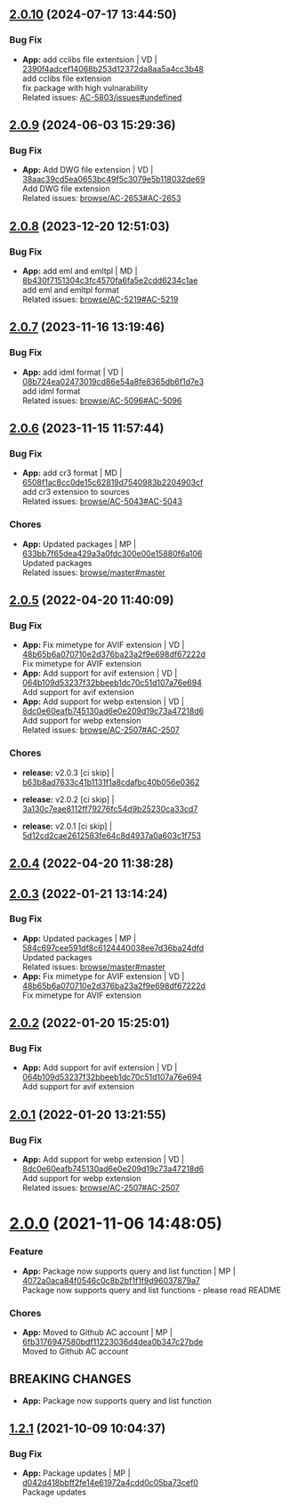 <a name="2.0.10"></a>

## [2.0.10](https://github.com/admiralcloud/ac-file-extensions/compare/v2.0.9..v2.0.10) (2024-07-17 13:44:50)


### Bug Fix

* **App:** add cclibs file extentsion | VD | [2390f4adcef14068b253d12372da8aa5a4cc3b48](https://github.com/admiralcloud/ac-file-extensions/commit/2390f4adcef14068b253d12372da8aa5a4cc3b48)    
add cclibs file extension  
fix package with high vulnarability  
Related issues: [AC-5803/issues#undefined](https://github.com/AC-5803/issues/undefined)
<a name="2.0.9"></a>

## [2.0.9](https://github.com/admiralcloud/ac-file-extensions/compare/v2.0.8..v2.0.9) (2024-06-03 15:29:36)


### Bug Fix

* **App:** Add DWG file extension | VD | [38aac39cd5ea0653bc49f5c3079e5b118032de69](https://github.com/admiralcloud/ac-file-extensions/commit/38aac39cd5ea0653bc49f5c3079e5b118032de69)    
Add DWG file extension  
Related issues: [browse/AC-2653#AC-2653](https://admiralcloud.atlassian.net/browse/AC-2653)
<a name="2.0.8"></a>

## [2.0.8](https://github.com/admiralcloud/ac-file-extensions/compare/v2.0.7..v2.0.8) (2023-12-20 12:51:03)


### Bug Fix

* **App:** add eml and emltpl | MD | [8b430f7151304c3fc4570fa6fa5e2cdd6234c1ae](https://github.com/admiralcloud/ac-file-extensions/commit/8b430f7151304c3fc4570fa6fa5e2cdd6234c1ae)    
add eml and emltpl format  
Related issues: [browse/AC-5219#AC-5219](https://admiralcloud.atlassian.net/browse/AC-5219)
<a name="2.0.7"></a>

## [2.0.7](https://github.com/admiralcloud/ac-file-extensions/compare/v2.0.6..v2.0.7) (2023-11-16 13:19:46)


### Bug Fix

* **App:** add idml format | VD | [08b724ea02473019cd86e54a8fe8365db6f1d7e3](https://github.com/admiralcloud/ac-file-extensions/commit/08b724ea02473019cd86e54a8fe8365db6f1d7e3)    
add idml format  
Related issues: [browse/AC-5096#AC-5096](https://admiralcloud.atlassian.net/browse/AC-5096)
<a name="2.0.6"></a>

## [2.0.6](https://github.com/admiralcloud/ac-file-extensions/compare/v2.0.5..v2.0.6) (2023-11-15 11:57:44)


### Bug Fix

* **App:** add cr3 format | MD | [6508f1ac8cc0de15c62819d7540983b2204903cf](https://github.com/admiralcloud/ac-file-extensions/commit/6508f1ac8cc0de15c62819d7540983b2204903cf)    
add cr3 extension to sources  
Related issues: [browse/AC-5043#AC-5043](https://admiralcloud.atlassian.net/browse/AC-5043)
### Chores

* **App:** Updated packages | MP | [633bb7f65dea429a3a0fdc300e00e15880f6a106](https://github.com/admiralcloud/ac-file-extensions/commit/633bb7f65dea429a3a0fdc300e00e15880f6a106)    
Updated packages  
Related issues: [browse/master#master](https://admiralcloud.atlassian.net/browse/master)
<a name="2.0.5"></a>

## [2.0.5](https://github.com/admiralcloud/ac-file-extensions/compare/v2.0.4..v2.0.5) (2022-04-20 11:40:09)


### Bug Fix

* **App:** Fix mimetype for AVIF extension | VD | [48b65b6a070710e2d376ba23a2f9e698df67222d](https://github.com/admiralcloud/ac-file-extensions/commit/48b65b6a070710e2d376ba23a2f9e698df67222d)    
Fix mimetype for AVIF extension
* **App:** Add support for avif extension | VD | [064b109d53237f32bbeeb1dc70c51d107a76e694](https://github.com/admiralcloud/ac-file-extensions/commit/064b109d53237f32bbeeb1dc70c51d107a76e694)    
Add support for avif extension
* **App:** Add support for webp extension | VD | [8dc0e60eafb745130ad6e0e209d19c73a47218d6](https://github.com/admiralcloud/ac-file-extensions/commit/8dc0e60eafb745130ad6e0e209d19c73a47218d6)    
Add support for webp extension  
Related issues: [browse/AC-2507#AC-2507](https://admiralcloud.atlassian.net/browse/AC-2507)
### Chores

* **release:** v2.0.3 [ci skip] | [b63b8ad7633c41b1131f1a8cdafbc40b056e0362](https://github.com/admiralcloud/ac-file-extensions/commit/b63b8ad7633c41b1131f1a8cdafbc40b056e0362)    

* **release:** v2.0.2 [ci skip] | [3a130c7eae8112ff79276fc54d9b25230ca33cd7](https://github.com/admiralcloud/ac-file-extensions/commit/3a130c7eae8112ff79276fc54d9b25230ca33cd7)    

* **release:** v2.0.1 [ci skip] | [5d12cd2cae2612583fe64c8d4937a0a603c1f753](https://github.com/admiralcloud/ac-file-extensions/commit/5d12cd2cae2612583fe64c8d4937a0a603c1f753)    

<a name="2.0.4"></a>

## [2.0.4](https://github.com/admiralcloud/ac-file-extensions/compare/v2.0.3..v2.0.4) (2022-04-20 11:38:28)
<a name="2.0.3"></a>

## [2.0.3](https://github.com/admiralcloud/ac-file-extensions/compare/v2.0.2..v2.0.3) (2022-01-21 13:14:24)


### Bug Fix

* **App:** Updated packages | MP | [584c697cee591df8c6124440038ee7d36ba24dfd](https://github.com/admiralcloud/ac-file-extensions/commit/584c697cee591df8c6124440038ee7d36ba24dfd)    
Updated packages  
Related issues: [browse/master#master](https://admiralcloud.atlassian.net/browse/master)
* **App:** Fix mimetype for AVIF extension | VD | [48b65b6a070710e2d376ba23a2f9e698df67222d](https://github.com/admiralcloud/ac-file-extensions/commit/48b65b6a070710e2d376ba23a2f9e698df67222d)    
Fix mimetype for AVIF extension
<a name="2.0.2"></a>

## [2.0.2](https://github.com/admiralcloud/ac-file-extensions/compare/v2.0.1..v2.0.2) (2022-01-20 15:25:01)


### Bug Fix

* **App:** Add support for avif extension | VD | [064b109d53237f32bbeeb1dc70c51d107a76e694](https://github.com/admiralcloud/ac-file-extensions/commit/064b109d53237f32bbeeb1dc70c51d107a76e694)    
Add support for avif extension
<a name="2.0.1"></a>

## [2.0.1](https://github.com/admiralcloud/ac-file-extensions/compare/v2.0.0..v2.0.1) (2022-01-20 13:21:55)


### Bug Fix

* **App:** Add support for webp extension | VD | [8dc0e60eafb745130ad6e0e209d19c73a47218d6](https://github.com/admiralcloud/ac-file-extensions/commit/8dc0e60eafb745130ad6e0e209d19c73a47218d6)    
Add support for webp extension  
Related issues: [browse/AC-2507#AC-2507](https://admiralcloud.atlassian.net/browse/AC-2507)
<a name="2.0.0"></a>
 
# [2.0.0](https://github.com/admiralcloud/ac-file-extensions/compare/v1.2.1..v2.0.0) (2021-11-06 14:48:05)


### Feature

* **App:** Package now supports query and list function | MP | [4072a0aca84f0546c0c8b2bf1f1f9d96037879a7](https://github.com/admiralcloud/ac-file-extensions/commit/4072a0aca84f0546c0c8b2bf1f1f9d96037879a7)    
Package now supports query and list functions - please read README
### Chores

* **App:** Moved to Github AC account | MP | [6fb3176947580bdf11223036d4dea0b347c27bde](https://github.com/admiralcloud/ac-file-extensions/commit/6fb3176947580bdf11223036d4dea0b347c27bde)    
Moved to Github AC account
## BREAKING CHANGES
* **App:** Package now supports query and list function
<a name="1.2.1"></a>

## [1.2.1](https://github.com/mmpro/ac-file-extensions/compare/v1.2.0..v1.2.1) (2021-10-09 10:04:37)


### Bug Fix

* **App:** Package updates | MP | [d042d418bbff2fe14e61972a4cdd0c05ba73cef0](https://github.com/mmpro/ac-file-extensions/commit/d042d418bbff2fe14e61972a4cdd0c05ba73cef0)    
Package updates
